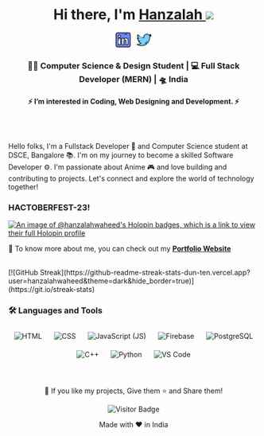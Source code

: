 <!--
**hanzalahwaheed/hanzalahwaheed** is a ✨ _special_ ✨ repository because its `README.md` (this file) appears on your GitHub profile.

Here are some ideas to get you started:

- 🔭 I’m currently working on ...
- 🌱 I’m currently learning ...
- 👯 I’m looking to collaborate on ...
- 🤔 I’m looking for help with ...
- 💬 Ask me about ...
- 📫 How to reach me: ...
- 😄 Pronouns: ...
- ⚡ Fun fact: ...
-->

<div align="center">
   <h1>Hi there, I'm <a href="https://github.com/hanzalahwaheed/">Hanzalah </a><img src="https://media.giphy.com/media/hvRJCLFzcasrR4ia7z/giphy.gif" width="25px"></h1>
</div>

<p align="center">
   <a href="https://www.linkedin.com/in/hanzalah-waheed-b16456231/"><img height="30" src="https://raw.githubusercontent.com/8bithemant/8bithemant/master/linkedin.png?raw=true"></a>&nbsp;&nbsp;
   <a href="https://twitter.com/waheed_hanzalah"><img height="30" src="https://raw.githubusercontent.com/8bithemant/8bithemant/master/twitter.png?raw=true"></a>
</p>

<div align="center">
   <h3> 👩‍💻 Computer Science & Design Student | 💻 Full Stack Developer (MERN) | 🛸 India  </h3>
   <h4>⚡ I’m interested in Coding, Web Designing and Development. ⚡</h4>
</div>

<br>
<br>

<p>
Hello folks, I'm a Fullstack Developer 🚀 and Computer Science student at DSCE, Bangalore 📚. I'm on my journey to become a skilled Software Developer ⚙️. I'm passionate about Anime 🎮 and love building and contributing to projects. Let's connect and explore the world of technology together!
   
### HACTOBERFEST-23!   
[![An image of @hanzalahwaheed's Holopin badges, which is a link to view their full Holopin profile](https://holopin.me/hanzalahwaheed)](https://holopin.io/@hanzalahwaheed)
   
🔗 To know more about me, you can check out my <a href="https://hanzalahwaheed.github.io/my-portfolio/"> **Portfolio Website** </a>
</p>

<br>
[![GitHub Streak](https://github-readme-streak-stats-dun-ten.vercel.app?user=hanzalahwaheed&theme=dark&hide_border=true)](https://git.io/streak-stats)
<br>

<!--
### 🔨 Check out my recent pull requests
-->

<!--
### 🚀  Check out my projects
-->

### 🛠️ Languages and Tools
<p align="center">
  <img src="https://img.icons8.com/color/96/000000/html-5.png" alt="HTML" style="margin: 10px;">
  <img src="https://img.icons8.com/color/96/000000/css3.png" alt="CSS" style="margin: 10px;">
  <img src="https://img.icons8.com/color/96/000000/javascript.png" alt="JavaScript (JS)" style="margin: 10px;">
  <img src="https://img.icons8.com/color/96/000000/firebase.png" alt="Firebase" style="margin: 10px;">
  <img src="https://img.icons8.com/color/96/000000/postgreesql.png" alt="PostgreSQL" style="margin: 10px;">
     <img src="https://img.icons8.com/color/96/000000/c-plus-plus-logo.png" alt="C++" style="margin: 10px;">
  <img src="https://img.icons8.com/color/96/000000/python.png" alt="Python" style="margin: 10px;">
  <img src="https://img.icons8.com/color/96/000000/visual-studio-code-2019.png" alt="VS Code" style="margin: 10px;">
</p>
<br>

<div align="center">
  
<p align="center">💙 If you like my projects, Give them ⭐ and Share them!</p>

<div align="center">
  
![Visitor Badge](https://visitor-badge.laobi.icu/badge?page_id=hanzalahwaheed.visitor-badge&left_color=Purple&right_color=#e754808)  

</div>

<p align="center">Made with ❤️ in India</p>
